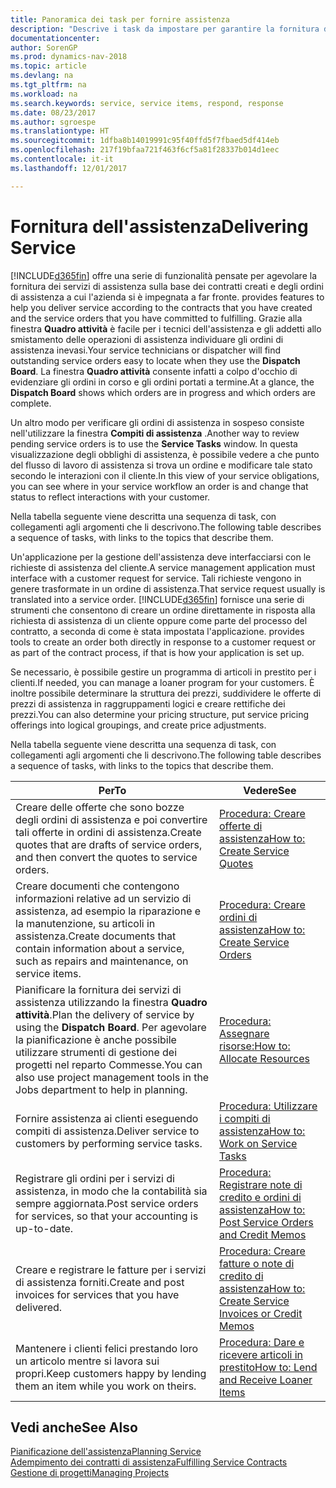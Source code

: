 ```yaml
---
title: Panoramica dei task per fornire assistenza
description: "Descrive i task da impostare per garantire la fornitura di un servizio di qualità e il rispetto degli accordi con i clienti."
documentationcenter: 
author: SorenGP
ms.prod: dynamics-nav-2018
ms.topic: article
ms.devlang: na
ms.tgt_pltfrm: na
ms.workload: na
ms.search.keywords: service, service items, respond, response
ms.date: 08/23/2017
ms.author: sgroespe
ms.translationtype: HT
ms.sourcegitcommit: 1dfba8b14019991c95f40ffd5f7fbaed5df414eb
ms.openlocfilehash: 217f19bfaa721f463f6cf5a81f28337b014d1eec
ms.contentlocale: it-it
ms.lasthandoff: 12/01/2017

---
```

# <a name="delivering-service"></a><span data-ttu-id="db2bb-103">Fornitura dell'assistenza</span><span class="sxs-lookup"><span data-stu-id="db2bb-103">Delivering Service</span></span>
[!INCLUDE[d365fin](includes/d365fin_md.md)]<span data-ttu-id="db2bb-104"> offre una serie di funzionalità pensate per agevolare la fornitura dei servizi di assistenza sulla base dei contratti creati e degli ordini di assistenza a cui l'azienda si è impegnata a far fronte.</span><span class="sxs-lookup"><span data-stu-id="db2bb-104"> provides features to help you deliver service according to the contracts that you have created and the service orders that you have committed to fulfilling.</span></span> <span data-ttu-id="db2bb-105">Grazie alla finestra **Quadro attività** è facile per i tecnici dell'assistenza e gli addetti allo smistamento delle operazioni di assistenza individuare gli ordini di assistenza inevasi.</span><span class="sxs-lookup"><span data-stu-id="db2bb-105">Your service technicians or dispatcher will find outstanding service orders easy to locate when they use the **Dispatch Board**.</span></span> <span data-ttu-id="db2bb-106">La finestra **Quadro attività** consente infatti a colpo d'occhio di evidenziare gli ordini in corso e gli ordini portati a termine.</span><span class="sxs-lookup"><span data-stu-id="db2bb-106">At a glance, the **Dispatch Board** shows which orders are in progress and which orders are complete.</span></span>  
  
<span data-ttu-id="db2bb-107">Un altro modo per verificare gli ordini di assistenza in sospeso consiste nell'utilizzare la finestra **Compiti di assistenza** .</span><span class="sxs-lookup"><span data-stu-id="db2bb-107">Another way to review pending service orders is to use the **Service Tasks** window.</span></span> <span data-ttu-id="db2bb-108">In questa visualizzazione degli obblighi di assistenza, è possibile vedere a che punto del flusso di lavoro di assistenza si trova un ordine e modificare tale stato secondo le interazioni con il cliente.</span><span class="sxs-lookup"><span data-stu-id="db2bb-108">In this view of your service obligations, you can see where in your service workflow an order is and change that status to reflect interactions with your customer.</span></span>  
  
<span data-ttu-id="db2bb-109">Nella tabella seguente viene descritta una sequenza di task, con collegamenti agli argomenti che li descrivono.</span><span class="sxs-lookup"><span data-stu-id="db2bb-109">The following table describes a sequence of tasks, with links to the topics that describe them.</span></span>   

<span data-ttu-id="db2bb-110">Un'applicazione per la gestione dell'assistenza deve interfacciarsi con le richieste di assistenza del cliente.</span><span class="sxs-lookup"><span data-stu-id="db2bb-110">A service management application must interface with a customer request for service.</span></span> <span data-ttu-id="db2bb-111">Tali richieste vengono in genere trasformate in un ordine di assistenza.</span><span class="sxs-lookup"><span data-stu-id="db2bb-111">That service request usually is translated into a service order.</span></span> [!INCLUDE[d365fin](includes/d365fin_md.md)]<span data-ttu-id="db2bb-112"> fornisce una serie di strumenti che consentono di creare un ordine direttamente in risposta alla richiesta di assistenza di un cliente oppure come parte del processo del contratto, a seconda di come è stata impostata l'applicazione.</span><span class="sxs-lookup"><span data-stu-id="db2bb-112"> provides tools to create an order both directly in response to a customer request or as part of the contract process, if that is how your application is set up.</span></span>  
  
<span data-ttu-id="db2bb-113">Se necessario, è possibile gestire un programma di articoli in prestito per i clienti.</span><span class="sxs-lookup"><span data-stu-id="db2bb-113">If needed, you can manage a loaner program for your customers.</span></span> <span data-ttu-id="db2bb-114">È inoltre possibile determinare la struttura dei prezzi, suddividere le offerte di prezzi di assistenza in raggruppamenti logici e creare rettifiche dei prezzi.</span><span class="sxs-lookup"><span data-stu-id="db2bb-114">You can also determine your pricing structure, put service pricing offerings into logical groupings, and create price adjustments.</span></span>  
  
<span data-ttu-id="db2bb-115">Nella tabella seguente viene descritta una sequenza di task, con collegamenti agli argomenti che li descrivono.</span><span class="sxs-lookup"><span data-stu-id="db2bb-115">The following table describes a sequence of tasks, with links to the topics that describe them.</span></span>   
  
|<span data-ttu-id="db2bb-116">**Per**</span><span class="sxs-lookup"><span data-stu-id="db2bb-116">**To**</span></span>|<span data-ttu-id="db2bb-117">**Vedere**</span><span class="sxs-lookup"><span data-stu-id="db2bb-117">**See**</span></span>|  
|------------|-------------|  
|<span data-ttu-id="db2bb-118">Creare delle offerte che sono bozze degli ordini di assistenza e poi convertire tali offerte in ordini di assistenza.</span><span class="sxs-lookup"><span data-stu-id="db2bb-118">Create quotes that are drafts of service orders, and then convert the quotes to service orders.</span></span>|[<span data-ttu-id="db2bb-119">Procedura: Creare offerte di assistenza</span><span class="sxs-lookup"><span data-stu-id="db2bb-119">How to: Create Service Quotes</span></span>](service-how-to-create-service-quotes.md)|
|<span data-ttu-id="db2bb-120">Creare documenti che contengono informazioni relative ad un servizio di assistenza, ad esempio la riparazione e la manutenzione, su articoli in assistenza.</span><span class="sxs-lookup"><span data-stu-id="db2bb-120">Create documents that contain information about a service, such as repairs and maintenance, on service items.</span></span>|[<span data-ttu-id="db2bb-121">Procedura: Creare ordini di assistenza</span><span class="sxs-lookup"><span data-stu-id="db2bb-121">How to: Create Service Orders</span></span>](service-how-to-create-service-orders.md)|
|<span data-ttu-id="db2bb-122">Pianificare la fornitura dei servizi di assistenza utilizzando la finestra **Quadro attività**.</span><span class="sxs-lookup"><span data-stu-id="db2bb-122">Plan the delivery of service by using the **Dispatch Board**.</span></span> <span data-ttu-id="db2bb-123">Per agevolare la pianificazione è anche possibile utilizzare strumenti di gestione dei progetti nel reparto Commesse.</span><span class="sxs-lookup"><span data-stu-id="db2bb-123">You can also use project management tools in the Jobs department to help in planning.</span></span>|[<span data-ttu-id="db2bb-124">Procedura: Assegnare risorse:</span><span class="sxs-lookup"><span data-stu-id="db2bb-124">How to: Allocate Resources</span></span>](service-how-to-allocate-resources.md)|  
|<span data-ttu-id="db2bb-125">Fornire assistenza ai clienti eseguendo compiti di assistenza.</span><span class="sxs-lookup"><span data-stu-id="db2bb-125">Deliver service to customers by performing service tasks.</span></span>|[<span data-ttu-id="db2bb-126">Procedura: Utilizzare i compiti di assistenza</span><span class="sxs-lookup"><span data-stu-id="db2bb-126">How to: Work on Service Tasks</span></span>](service-how-to-work-on-service-tasks.md)|  
|<span data-ttu-id="db2bb-127">Registrare gli ordini per i servizi di assistenza, in modo che la contabilità sia sempre aggiornata.</span><span class="sxs-lookup"><span data-stu-id="db2bb-127">Post service orders for services, so that your accounting is up-to-date.</span></span>|[<span data-ttu-id="db2bb-128">Procedura: Registrare note di credito e ordini di assistenza</span><span class="sxs-lookup"><span data-stu-id="db2bb-128">How to: Post Service Orders and Credit Memos</span></span>](service-how-to-post-service-orders.md)|  
|<span data-ttu-id="db2bb-129">Creare e registrare le fatture per i servizi di assistenza forniti.</span><span class="sxs-lookup"><span data-stu-id="db2bb-129">Create and post invoices for services that you have delivered.</span></span>|[<span data-ttu-id="db2bb-130">Procedura: Creare fatture o note di credito di assistenza</span><span class="sxs-lookup"><span data-stu-id="db2bb-130">How to: Create Service Invoices or Credit Memos</span></span>](service-how-create-invoices.md)|  
|<span data-ttu-id="db2bb-131">Mantenere i clienti felici prestando loro un articolo mentre si lavora sui propri.</span><span class="sxs-lookup"><span data-stu-id="db2bb-131">Keep customers happy by lending them an item while you work on theirs.</span></span>| [<span data-ttu-id="db2bb-132">Procedura: Dare e ricevere articoli in prestito</span><span class="sxs-lookup"><span data-stu-id="db2bb-132">How to: Lend and Receive Loaner Items</span></span>](service-how-to-lend-receive-loaners.md)|
  
## <a name="see-also"></a><span data-ttu-id="db2bb-133">Vedi anche</span><span class="sxs-lookup"><span data-stu-id="db2bb-133">See Also</span></span>  
[<span data-ttu-id="db2bb-134">Pianificazione dell'assistenza</span><span class="sxs-lookup"><span data-stu-id="db2bb-134">Planning Service</span></span>](service-plan-service.md)  
[<span data-ttu-id="db2bb-135">Adempimento dei contratti di assistenza</span><span class="sxs-lookup"><span data-stu-id="db2bb-135">Fulfilling Service Contracts</span></span>](service-fulfill-service-contracts.md)  
[<span data-ttu-id="db2bb-136">Gestione di progetti</span><span class="sxs-lookup"><span data-stu-id="db2bb-136">Managing Projects</span></span>](projects-manage-projects.md)  

